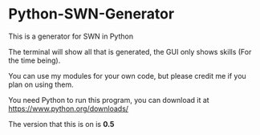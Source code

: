 # Python-SWN-Generator
This is a generator for SWN in Python

The terminal will show all that is generated, the GUI only shows skills (For the time being).

You can use my modules for your own code, but please credit me if you plan on using them.

You need Python to run this program, you can download it at https://www.python.org/downloads/

The version that this is on is **0.5**
